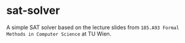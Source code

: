# sat-solver

A simple SAT solver based on the lecture slides from `185.A93 Formal Methods in Computer Science` at TU Wien.
